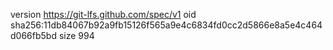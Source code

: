 version https://git-lfs.github.com/spec/v1
oid sha256:11db84067b92a9fb15126f565a9e4c6834fd0cc2d5866e8a5e4c464d066fb5bd
size 994
